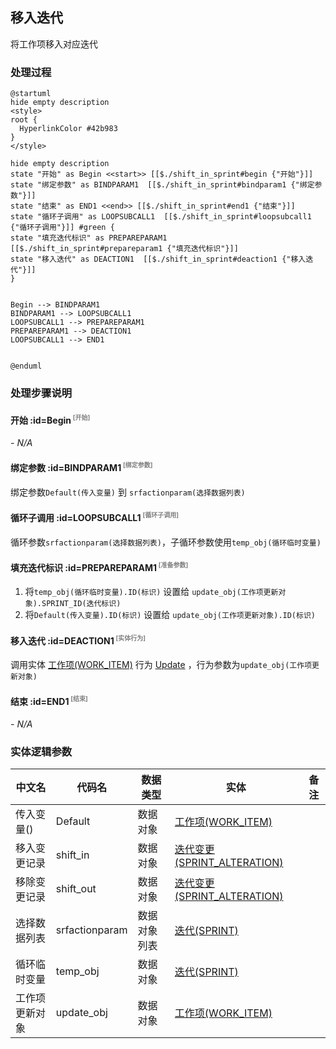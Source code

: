 ## 移入迭代 <!-- {docsify-ignore-all} -->

   将工作项移入对应迭代

### 处理过程

```plantuml
@startuml
hide empty description
<style>
root {
  HyperlinkColor #42b983
}
</style>

hide empty description
state "开始" as Begin <<start>> [[$./shift_in_sprint#begin {"开始"}]]
state "绑定参数" as BINDPARAM1  [[$./shift_in_sprint#bindparam1 {"绑定参数"}]]
state "结束" as END1 <<end>> [[$./shift_in_sprint#end1 {"结束"}]]
state "循环子调用" as LOOPSUBCALL1  [[$./shift_in_sprint#loopsubcall1 {"循环子调用"}]] #green {
state "填充迭代标识" as PREPAREPARAM1  [[$./shift_in_sprint#prepareparam1 {"填充迭代标识"}]]
state "移入迭代" as DEACTION1  [[$./shift_in_sprint#deaction1 {"移入迭代"}]]
}


Begin --> BINDPARAM1
BINDPARAM1 --> LOOPSUBCALL1
LOOPSUBCALL1 --> PREPAREPARAM1
PREPAREPARAM1 --> DEACTION1
LOOPSUBCALL1 --> END1


@enduml
```


### 处理步骤说明

#### 开始 :id=Begin<sup class="footnote-symbol"> <font color=gray size=1>[开始]</font></sup>



*- N/A*
#### 绑定参数 :id=BINDPARAM1<sup class="footnote-symbol"> <font color=gray size=1>[绑定参数]</font></sup>



绑定参数`Default(传入变量)` 到 `srfactionparam(选择数据列表)`
#### 循环子调用 :id=LOOPSUBCALL1<sup class="footnote-symbol"> <font color=gray size=1>[循环子调用]</font></sup>



循环参数`srfactionparam(选择数据列表)`，子循环参数使用`temp_obj(循环临时变量)`
#### 填充迭代标识 :id=PREPAREPARAM1<sup class="footnote-symbol"> <font color=gray size=1>[准备参数]</font></sup>



1. 将`temp_obj(循环临时变量).ID(标识)` 设置给  `update_obj(工作项更新对象).SPRINT_ID(迭代标识)`
2. 将`Default(传入变量).ID(标识)` 设置给  `update_obj(工作项更新对象).ID(标识)`

#### 移入迭代 :id=DEACTION1<sup class="footnote-symbol"> <font color=gray size=1>[实体行为]</font></sup>



调用实体 [工作项(WORK_ITEM)](module/ProjMgmt/work_item.md) 行为 [Update](module/ProjMgmt/work_item#行为) ，行为参数为`update_obj(工作项更新对象)`

#### 结束 :id=END1<sup class="footnote-symbol"> <font color=gray size=1>[结束]</font></sup>



*- N/A*



### 实体逻辑参数

|    中文名   |    代码名    |  数据类型    |  实体   |备注 |
| --------| --------| -------- | -------- | --------   |
|传入变量(<i class="fa fa-check"/></i>)|Default|数据对象|[工作项(WORK_ITEM)](module/ProjMgmt/work_item.md)||
|移入变更记录|shift_in|数据对象|[迭代变更(SPRINT_ALTERATION)](module/ProjMgmt/sprint_alteration.md)||
|移除变更记录|shift_out|数据对象|[迭代变更(SPRINT_ALTERATION)](module/ProjMgmt/sprint_alteration.md)||
|选择数据列表|srfactionparam|数据对象列表|[迭代(SPRINT)](module/ProjMgmt/sprint.md)||
|循环临时变量|temp_obj|数据对象|[迭代(SPRINT)](module/ProjMgmt/sprint.md)||
|工作项更新对象|update_obj|数据对象|[工作项(WORK_ITEM)](module/ProjMgmt/work_item.md)||

